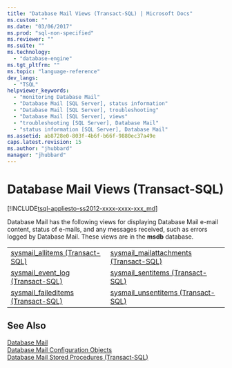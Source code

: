 ```yaml
---
title: "Database Mail Views (Transact-SQL) | Microsoft Docs"
ms.custom: ""
ms.date: "03/06/2017"
ms.prod: "sql-non-specified"
ms.reviewer: ""
ms.suite: ""
ms.technology: 
  - "database-engine"
ms.tgt_pltfrm: ""
ms.topic: "language-reference"
dev_langs: 
  - "TSQL"
helpviewer_keywords: 
  - "monitoring Database Mail"
  - "Database Mail [SQL Server], status information"
  - "Database Mail [SQL Server], troubleshooting"
  - "Database Mail [SQL Server], views"
  - "troubleshooting [SQL Server], Database Mail"
  - "status information [SQL Server], Database Mail"
ms.assetid: ab8728e0-803f-4b6f-b66f-9880ec37a49e
caps.latest.revision: 15
ms.author: "jhubbard"
manager: "jhubbard"
---
```

# Database Mail Views (Transact-SQL)
[!INCLUDE[tsql-appliesto-ss2012-xxxx-xxxx-xxx_md](../../../a9retired/includes/tsql-appliesto-ss2012-xxxx-xxxx-xxx-md.md)]

  Database Mail has the following views for displaying Database Mail e-mail content, status of e-mails, and any messages received, such as errors logged by Database Mail. These views are in the **msdb** database.  
  
|||  
|-|-|  
|[sysmail_allitems &#40;Transact-SQL&#41;](../../../relational-databases/reference/system-catalog-views/sysmail-allitems-transact-sql.md)|[sysmail_mailattachments &#40;Transact-SQL&#41;](../../../relational-databases/reference/system-catalog-views/sysmail-mailattachments-transact-sql.md)|  
|[sysmail_event_log &#40;Transact-SQL&#41;](../../../relational-databases/reference/system-catalog-views/sysmail-event-log-transact-sql.md)|[sysmail_sentitems &#40;Transact-SQL&#41;](../../../relational-databases/reference/system-catalog-views/sysmail-sentitems-transact-sql.md)|  
|[sysmail_faileditems &#40;Transact-SQL&#41;](../../../relational-databases/reference/system-catalog-views/sysmail-faileditems-transact-sql.md)|[sysmail_unsentitems &#40;Transact-SQL&#41;](../../../relational-databases/reference/system-catalog-views/sysmail-unsentitems-transact-sql.md)|  
  
## See Also  
 [Database Mail](../../../relational-databases/database-mail/database-mail.md)   
 [Database Mail Configuration Objects](../../../relational-databases/database-mail/database-mail-configuration-objects.md)   
 [Database Mail Stored Procedures &#40;Transact-SQL&#41;](../../../relational-databases/reference/system-stored-procedures/database-mail-stored-procedures-transact-sql.md)  
  
  